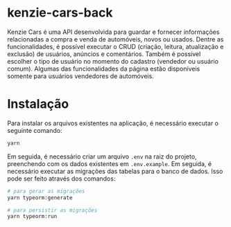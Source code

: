 # kenzie-cars-back
<!-- 1. Título
2. Descrição
3. Sumário (opcional)
4. Instalação e execução do projeto
5. Uso do projeto
6. Inclusão de créditos
7. Inclusão de uma licença
Adicionais
8. Badges
9. Contribuição com o projeto
10. Inclusão de testes -->

Kenzie Cars é uma API desenvolvida para guardar e fornecer informações relacionadas a compra e venda de automóveis, novos ou usados. Dentre as funcionalidades, é possível executar o CRUD (criação, leitura, atualização e exclusão) de usuários, anúncios e comentários. Também é possível escolher o tipo de usuário no momento do cadastro (vendedor ou usuário comum). Algumas das funcionalidades da página estão disponíveis somente para usuários vendedores de automóveis.


# Instalação

Para instalar os arquivos existentes na aplicação, é necessário executar o seguinte comando:
```bash
yarn
```
Em seguida, é necessário criar um arquivo ``.env`` na raiz do projeto, preenchendo com os dados existentes em ``.env.example``. Em seguida, é necessário executar as migrações das tabelas para o banco de dados. Isso pode ser feito através dos comandos:
``` bash
# para gerar as migrações
yarn typeorm:generate

# para persistir as migrações
yarn typeorm:run
```